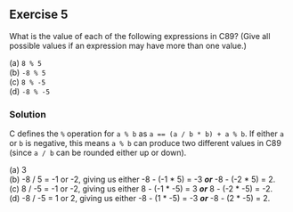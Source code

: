 ## Exercise 5
What is the value of each of the following expressions in C89? (Give all possible values if an expression may have more than one value.)

(a) `8 % 5`</br>
(b) `-8 % 5`</br>
(c) `8 % -5`</br>
(d) `-8 % -5`

### Solution
C defines the `%` operation for `a % b` as `a == (a / b * b) + a % b`. If either `a` or `b` is negative, this means `a % b` can produce two different values in C89 (since `a / b` can be rounded either up or down).

(a) 3</br>
(b) -8 / 5 = -1 or -2, giving us either -8 - (-1 * 5) = -3 **_or_** -8 - (-2 * 5) = 2.</br>
(c) 8 / -5 = -1 or -2, giving us either 8 - (-1 * -5) = 3 **_or_** 8 - (-2 * -5) = -2.</br>
(d) -8 / -5 = 1 or 2, giving us either -8 - (1 * -5) = -3 **_or_** -8 - (2 * -5) = 2.